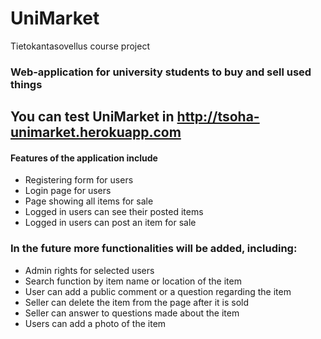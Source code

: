 # UniMarket 
Tietokantasovellus course project 
### Web-application for university students to buy and sell used things 

## You can test UniMarket in http://tsoha-unimarket.herokuapp.com

#### Features of the application include 
+ Registering form for users 
+ Login page for users  
+ Page showing all items for sale
+ Logged in users can see their posted items
+ Logged in users can post an item for sale

### In the future more functionalities will be added, including:
+ Admin rights for selected users
+ Search function by item name or location of the item
+ User can add a public comment or a question regarding the item
+ Seller can delete the item from the page after it is sold
+ Seller can answer to questions made about the item
+ Users can add a photo of the item
